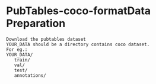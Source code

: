 # PubTables-coco-formatData Preparation

    Download the pubtables dataset
    YOUR_DATA should be a directory contains coco dataset.
    For eg.:
    YOUR_DATA/
       train/
       val/
       test/
       annotations/

